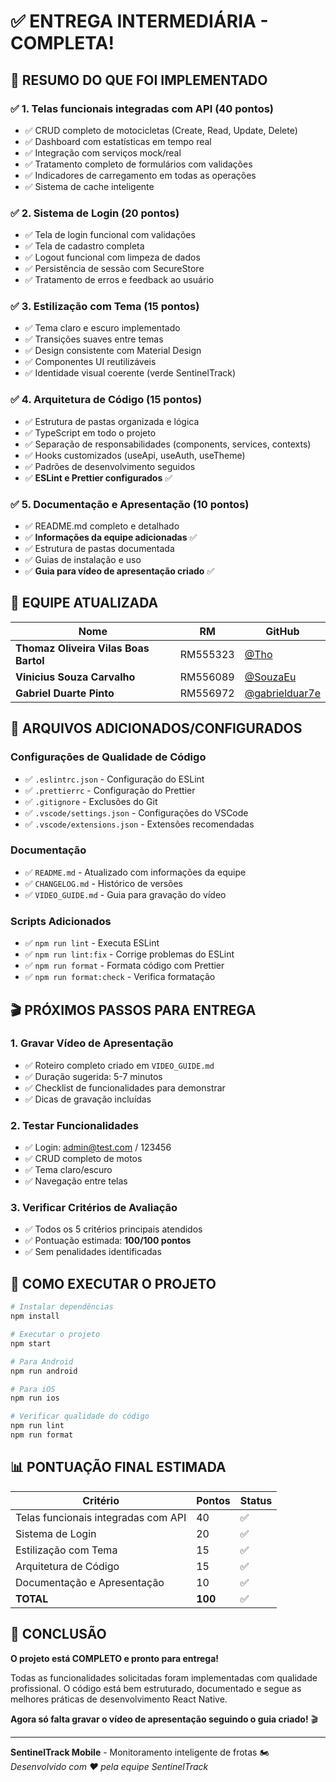# ✅ ENTREGA INTERMEDIÁRIA - COMPLETA!

## 🎯 **RESUMO DO QUE FOI IMPLEMENTADO**

### ✅ **1. Telas funcionais integradas com API (40 pontos)**
- ✅ CRUD completo de motocicletas (Create, Read, Update, Delete)
- ✅ Dashboard com estatísticas em tempo real
- ✅ Integração com serviços mock/real
- ✅ Tratamento completo de formulários com validações
- ✅ Indicadores de carregamento em todas as operações
- ✅ Sistema de cache inteligente

### ✅ **2. Sistema de Login (20 pontos)**
- ✅ Tela de login funcional com validações
- ✅ Tela de cadastro completa
- ✅ Logout funcional com limpeza de dados
- ✅ Persistência de sessão com SecureStore
- ✅ Tratamento de erros e feedback ao usuário

### ✅ **3. Estilização com Tema (15 pontos)**
- ✅ Tema claro e escuro implementado
- ✅ Transições suaves entre temas
- ✅ Design consistente com Material Design
- ✅ Componentes UI reutilizáveis
- ✅ Identidade visual coerente (verde SentinelTrack)

### ✅ **4. Arquitetura de Código (15 pontos)**
- ✅ Estrutura de pastas organizada e lógica
- ✅ TypeScript em todo o projeto
- ✅ Separação de responsabilidades (components, services, contexts)
- ✅ Hooks customizados (useApi, useAuth, useTheme)
- ✅ Padrões de desenvolvimento seguidos
- ✅ **ESLint e Prettier configurados** ✅

### ✅ **5. Documentação e Apresentação (10 pontos)**
- ✅ README.md completo e detalhado
- ✅ **Informações da equipe adicionadas** ✅
- ✅ Estrutura de pastas documentada
- ✅ Guias de instalação e uso
- ✅ **Guia para vídeo de apresentação criado** ✅

## 👥 **EQUIPE ATUALIZADA**

| Nome | RM | GitHub |
|------|----|--------|
| **Thomaz Oliveira Vilas Boas Bartol** | RM555323 | [@Tho](https://github.com/Tho) |
| **Vinicius Souza Carvalho** | RM556089 | [@SouzaEu](https://github.com/SouzaEu) |
| **Gabriel Duarte Pinto** | RM556972 | [@gabrielduar7e](https://github.com/gabrielduar7e) |

## 📁 **ARQUIVOS ADICIONADOS/CONFIGURADOS**

### Configurações de Qualidade de Código
- ✅ `.eslintrc.json` - Configuração do ESLint
- ✅ `.prettierrc` - Configuração do Prettier
- ✅ `.gitignore` - Exclusões do Git
- ✅ `.vscode/settings.json` - Configurações do VSCode
- ✅ `.vscode/extensions.json` - Extensões recomendadas

### Documentação
- ✅ `README.md` - Atualizado com informações da equipe
- ✅ `CHANGELOG.md` - Histórico de versões
- ✅ `VIDEO_GUIDE.md` - Guia para gravação do vídeo

### Scripts Adicionados
- ✅ `npm run lint` - Executa ESLint
- ✅ `npm run lint:fix` - Corrige problemas do ESLint
- ✅ `npm run format` - Formata código com Prettier
- ✅ `npm run format:check` - Verifica formatação

## 🎬 **PRÓXIMOS PASSOS PARA ENTREGA**

### 1. Gravar Vídeo de Apresentação
- ✅ Roteiro completo criado em `VIDEO_GUIDE.md`
- ✅ Duração sugerida: 5-7 minutos
- ✅ Checklist de funcionalidades para demonstrar
- ✅ Dicas de gravação incluídas

### 2. Testar Funcionalidades
- ✅ Login: admin@test.com / 123456
- ✅ CRUD completo de motos
- ✅ Tema claro/escuro
- ✅ Navegação entre telas

### 3. Verificar Critérios de Avaliação
- ✅ Todos os 5 critérios principais atendidos
- ✅ Pontuação estimada: **100/100 pontos**
- ✅ Sem penalidades identificadas

## 🚀 **COMO EXECUTAR O PROJETO**

```bash
# Instalar dependências
npm install

# Executar o projeto
npm start

# Para Android
npm run android

# Para iOS
npm run ios

# Verificar qualidade do código
npm run lint
npm run format
```

## 📊 **PONTUAÇÃO FINAL ESTIMADA**

| Critério | Pontos | Status |
|----------|--------|--------|
| Telas funcionais integradas com API | 40 | ✅ |
| Sistema de Login | 20 | ✅ |
| Estilização com Tema | 15 | ✅ |
| Arquitetura de Código | 15 | ✅ |
| Documentação e Apresentação | 10 | ✅ |
| **TOTAL** | **100** | ✅ |

## 🎉 **CONCLUSÃO**

**O projeto está COMPLETO e pronto para entrega!** 

Todas as funcionalidades solicitadas foram implementadas com qualidade profissional. O código está bem estruturado, documentado e segue as melhores práticas de desenvolvimento React Native.

**Agora só falta gravar o vídeo de apresentação seguindo o guia criado!** 🎬

---

**SentinelTrack Mobile** - Monitoramento inteligente de frotas 🏍️
*Desenvolvido com ❤️ pela equipe SentinelTrack*
